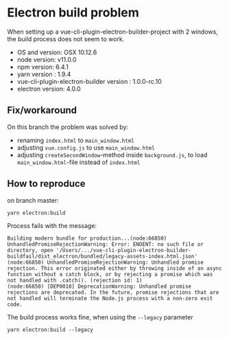 # Electron build problem

When setting up a vue-cli-plugin-electron-builder-project with 2 windows, the build process does not seem to work.

- OS and version: OSX 10.12.6
- node version: v11.0.0
- npm version: 6.4.1
- yarn version : 1.9.4
- vue-cli-plugin-electron-builder version : 1.0.0-rc.10
- electron version: 4.0.0

## Fix/workaround

On this branch the problem was solved by:

- renaming `index.html` to `main_window.html`
- adjusting `vue.config.js` to use `main_window.html`
- adjusting `createSecondWindow`-method inside `background.js`, to load `main_window.html`-file instead of `index.html`

## How to reproduce

on branch master:

```
yarn electron:build
```

Process fails with the message:

```
Building modern bundle for production...(node:66850) UnhandledPromiseRejectionWarning: Error: ENOENT: no such file or directory, open '/Users/.../vue-cli-plugin-electron-builder-buildfail/dist_electron/bundled/legacy-assets-index.html.json'
(node:66850) UnhandledPromiseRejectionWarning: Unhandled promise rejection. This error originated either by throwing inside of an async function without a catch block, or by rejecting a promise which was not handled with .catch(). (rejection id: 1)
(node:66850) [DEP0018] DeprecationWarning: Unhandled promise rejections are deprecated. In the future, promise rejections that are not handled will terminate the Node.js process with a non-zero exit code.
```

The build process works fine, when using the ```--legacy``` parameter

```
yarn electron:build --legacy
```
